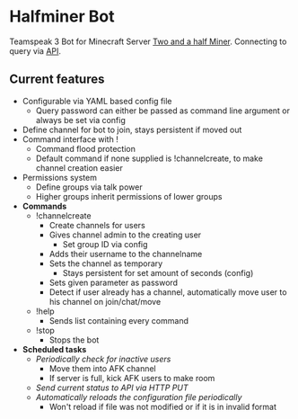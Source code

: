 # Halfminer Bot
Teamspeak 3 Bot for Minecraft Server [Two and a half Miner](https://halfminer.de).
Connecting to query via [API](https://github.com/TheHolyWaffle/TeamSpeak-3-Java-API).

Current features
-------
- Configurable via YAML based config file
  - Query password can either be passed as command line argument or always be set via config
- Define channel for bot to join, stays persistent if moved out
- Command interface with !<command>
  - Command flood protection
  - Default command if none supplied is !channelcreate, to make channel creation easier
- Permissions system
  - Define groups via talk power
  - Higher groups inherit permissions of lower groups
- **Commands**
  - !channelcreate
    - Create channels for users
    - Gives channel admin to the creating user
      - Set group ID via config
    - Adds their username to the channelname
    - Sets the channel as temporary
      - Stays persistent for set amount of seconds (config)
    - Sets given parameter as password
    - Detect if user already has a channel, automatically move user to his channel on join/chat/move
  - !help
    - Sends list containing every command
  - !stop
    - Stops the bot
- **Scheduled tasks**
  - *Periodically check for inactive users*
    - Move them into AFK channel
    - If server is full, kick AFK users to make room
  - *Send current status to API via HTTP PUT*
  - *Automatically reloads the configuration file periodically*
    - Won't reload if file was not modified or if it is in invalid format
